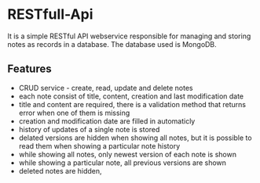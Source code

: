 # RESTfull-Api
It is a simple RESTful API webservice responsible for managing and storing notes as records in a database. The database used is MongoDB.

## Features
- CRUD service - create, read, update and delete notes
- each note consist of title, content, creation and last modification date
- title and content are required, there is a validation method that returns error when one of them is missing
- creation and modification date are filled in automaticly
- history of updates of a single note is stored
- delated versions are hidden when showing all notes, but it is possible to read them when showing a particular note history
- while showing all notes, only newest version of each note is shown
- while showing a particular note, all previous versions are shown 
- deleted notes are hidden, 


